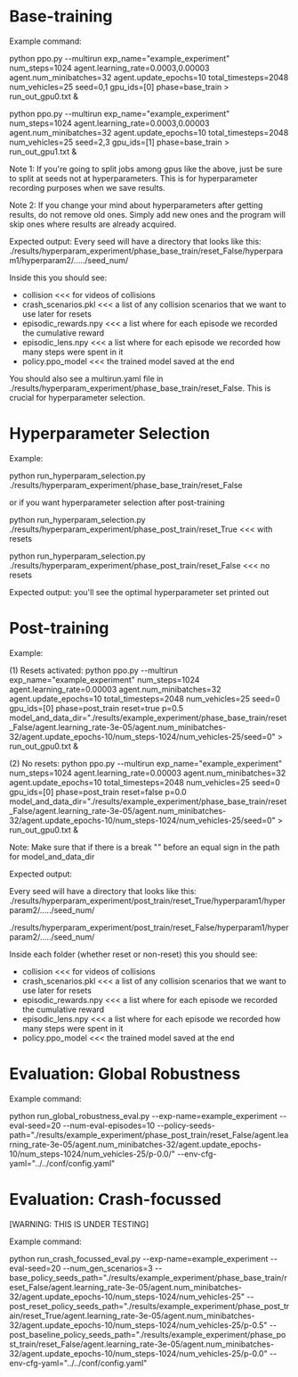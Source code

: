
# Base-training


Example command:

python ppo.py --multirun exp_name="example_experiment" num_steps=1024 agent.learning_rate=0.0003,0.00003 agent.num_minibatches=32 agent.update_epochs=10 total_timesteps=2048 num_vehicles=25 seed=0,1 gpu_ids=[0] phase=base_train > run_out_gpu0.txt &

python ppo.py --multirun exp_name="example_experiment" num_steps=1024 agent.learning_rate=0.0003,0.00003 agent.num_minibatches=32 agent.update_epochs=10 total_timesteps=2048 num_vehicles=25 seed=2,3 gpu_ids=[1] phase=base_train > run_out_gpu1.txt &

Note 1: If you're going to split jobs among gpus like the above, just be sure to split at seeds not at hyperparameters. This is for hyperparameter recording purposes when we save results.

Note 2: If you change your mind about hyperparameters after getting results, do not remove old ones. Simply add new ones and the program will skip ones where results are already acquired.

Expected output:
Every seed will have a directory that looks like this:
./results/hyperparam_experiment/phase_base_train/reset_False/hyperparam1/hyperparam2/...../seed_num/

Inside this you should see:
- collision <<< for videos of collisions
- crash_scenarios.pkl <<< a list of any collision scenarios that we want to use later for resets
- episodic_rewards.npy <<< a list where for each episode we recorded the cumulative reward
- episodic_lens.npy <<< a list where for each episode we recorded how many steps were spent in it
- policy.ppo_model <<< the trained model saved at the end

You should also see a multirun.yaml file in ./results/hyperparam_experiment/phase_base_train/reset_False. This is crucial for hyperparameter selection.

# Hyperparameter Selection

Example:

python run_hyperparam_selection.py ./results/hyperparam_experiment/phase_base_train/reset_False

or if you want hyperparameter selection after post-training

python run_hyperparam_selection.py ./results/hyperparam_experiment/phase_post_train/reset_True <<< with resets

python run_hyperparam_selection.py ./results/hyperparam_experiment/phase_post_train/reset_False <<< no resets

Expected output:
you'll see the optimal hyperparameter set printed out


# Post-training

Example:

(1) Resets activated: python ppo.py --multirun exp_name="example_experiment" num_steps=1024 agent.learning_rate=0.00003  agent.num_minibatches=32 agent.update_epochs=10 total_timesteps=2048 num_vehicles=25 seed=0 gpu_ids=[0] phase=post_train reset=true p=0.5 model_and_data_dir="./results/example_experiment/phase_base_train/reset_False/agent.learning_rate-3e-05/agent.num_minibatches-32/agent.update_epochs-10/num_steps-1024/num_vehicles-25/seed\=0" > run_out_gpu0.txt &

(2) No resets: python ppo.py --multirun exp_name="example_experiment" num_steps=1024 agent.learning_rate=0.00003  agent.num_minibatches=32 agent.update_epochs=10 total_timesteps=2048 num_vehicles=25 seed=0 gpu_ids=[0] phase=post_train reset=false p=0.0 model_and_data_dir="./results/example_experiment/phase_base_train/reset_False/agent.learning_rate-3e-05/agent.num_minibatches-32/agent.update_epochs-10/num_steps-1024/num_vehicles-25/seed\=0" > run_out_gpu0.txt &


Note: Make sure that if there is a break "\" before an equal sign in the path for model_and_data_dir


Expected output:

Every seed will have a directory that looks like this:
./results/hyperparam_experiment/post_train/reset_True/hyperparam1/hyperparam2/...../seed_num/

./results/hyperparam_experiment/post_train/reset_False/hyperparam1/hyperparam2/...../seed_num/

Inside each folder (whether reset or non-reset) this you should see:
- collision <<< for videos of collisions
- crash_scenarios.pkl <<< a list of any collision scenarios that we want to use later for resets
- episodic_rewards.npy <<< a list where for each episode we recorded the cumulative reward
- episodic_lens.npy <<< a list where for each episode we recorded how many steps were spent in it
- policy.ppo_model <<< the trained model saved at the end



# Evaluation: Global Robustness

Example command:

python run_global_robustness_eval.py --exp-name=example_experiment --eval-seed=20 --num-eval-episodes=10 --policy-seeds-path="./results/example_experiment/phase_post_train/reset_False/agent.learning_rate-3e-05/agent.num_minibatches-32/agent.update_epochs-10/num_steps-1024/num_vehicles-25/p-0.0/" --env-cfg-yaml="../../conf/config.yaml"

# Evaluation: Crash-focussed

[WARNING: THIS IS UNDER TESTING]

Example command:

python run_crash_focussed_eval.py --exp-name=example_experiment --eval-seed=20 --num_gen_scenarios=3 --base_policy_seeds_path="./results/example_experiment/phase_base_train/reset_False/agent.learning_rate-3e-05/agent.num_minibatches-32/agent.update_epochs-10/num_steps-1024/num_vehicles-25" --post_reset_policy_seeds_path="./results/example_experiment/phase_post_train/reset_True/agent.learning_rate-3e-05/agent.num_minibatches-32/agent.update_epochs-10/num_steps-1024/num_vehicles-25/p-0.5" --post_baseline_policy_seeds_path="./results/example_experiment/phase_post_train/reset_False/agent.learning_rate-3e-05/agent.num_minibatches-32/agent.update_epochs-10/num_steps-1024/num_vehicles-25/p-0.0" --env-cfg-yaml="../../conf/config.yaml"

